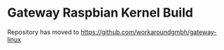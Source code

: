 # Gateway Raspbian Kernel Build

Repository has moved to https://github.com/workaroundgmbh/gateway-linux
